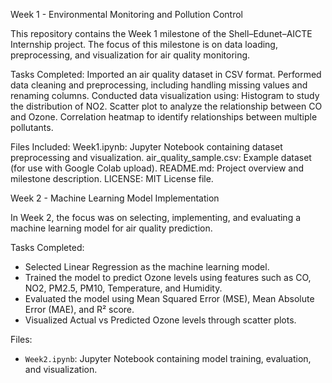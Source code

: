 Week 1 - Environmental Monitoring and Pollution Control

This repository contains the Week 1 milestone of the Shell–Edunet–AICTE Internship project.
The focus of this milestone is on data loading, preprocessing, and visualization for air quality monitoring.

Tasks Completed:
Imported an air quality dataset in CSV format.
Performed data cleaning and preprocessing, including handling missing values and renaming columns.
Conducted data visualization using:
Histogram to study the distribution of NO2.
Scatter plot to analyze the relationship between CO and Ozone.
Correlation heatmap to identify relationships between multiple pollutants.

Files Included:
Week1.ipynb: Jupyter Notebook containing dataset preprocessing and visualization.
air_quality_sample.csv: Example dataset (for use with Google Colab upload).
README.md: Project overview and milestone description.
LICENSE: MIT License file.


Week 2 - Machine Learning Model Implementation

In Week 2, the focus was on selecting, implementing, and evaluating a machine learning model for air quality prediction.

Tasks Completed:
- Selected Linear Regression as the machine learning model.  
- Trained the model to predict Ozone levels using features such as CO, NO2, PM2.5, PM10, Temperature, and Humidity.  
- Evaluated the model using Mean Squared Error (MSE), Mean Absolute Error (MAE), and R² score.  
- Visualized Actual vs Predicted Ozone levels through scatter plots.  

Files:
- `Week2.ipynb`: Jupyter Notebook containing model training, evaluation, and visualization.
